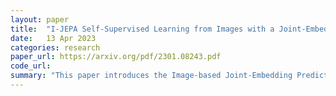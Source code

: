 ```yaml
---
layout: paper
title:  "I-JEPA Self-Supervised Learning from Images with a Joint-Embedding Predictive Architecture"
date:   13 Apr 2023
categories: research
paper_url: https://arxiv.org/pdf/2301.08243.pdf
code_url: 
summary: "This paper introduces the Image-based Joint-Embedding Predictive Architecture (I-JEPA) for learning semantic image representations without hand-crafted data augmentations. This self-supervised method uses multiple crops of an image. Given a context crop the network is trained to predict the embeddings of several target crops. When applied to Vision Transformers, I-JEPA acheived strong performance in various tasks like image classification and depth prediction, outperforming Masked Auto Encoding (MAE) in linear probing when controlling for compute."
---
```


